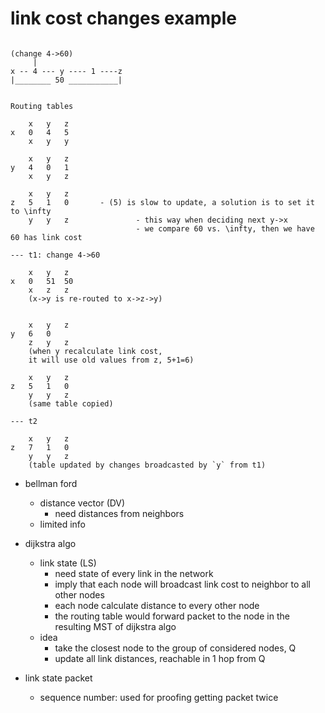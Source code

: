 

# link cost changes example 


```

(change 4->60)
     |
x -- 4 --- y ---- 1 ----z
|________ 50 ___________|


Routing tables 

    x   y   z
x   0   4   5
    x   y   y

    x   y   z
y   4   0   1
    x   y   z

    x   y   z
z   5   1   0       - (5) is slow to update, a solution is to set it to \infty
    y   y   z               - this way when deciding next y->x 
                            - we compare 60 vs. \infty, then we have 60 has link cost

--- t1: change 4->60

    x   y   z
x   0   51  50
    x   z   z
    (x->y is re-routed to x->z->y)


    x   y   z
y   6   0   
    z   y   z   
    (when y recalculate link cost, 
    it will use old values from z, 5+1=6)

    x   y   z
z   5   1   0
    y   y   z
    (same table copied)

--- t2

    x   y   z
z   7   1   0
    y   y   z
    (table updated by changes broadcasted by `y` from t1)

```

+ bellman ford
    + distance vector (DV)
        + need distances from neighbors
    + limited info 

+ dijkstra algo 
    + link state (LS)
        + need state of every link in the network
        + imply that each node will broadcast link cost to neighbor to all other nodes
        + each node calculate distance to every other node
        + the routing table would forward packet to the node in the resulting MST of dijkstra algo
    + idea
        + take the closest node to the group of considered nodes, Q
        + update all link distances, reachable in 1 hop from Q 



+ link state packet
    + sequence number: used for proofing getting packet twice
